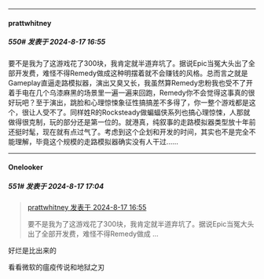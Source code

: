﻿
*****

####  prattwhitney  
##### 550#       发表于 2024-8-17 16:55

要不是我为了这游戏花了300块，我肯定就半道弃坑了。据说Epic当冤大头出了全部开发费，难怪不得Remedy做成这种明摆着就不会赚钱的风格。总而言之就是Gameplay直逼走路模拟器，演出又臭又长，我虽然算Remedy忠粉我也受不了开着手电在几个乌漆麻黑的场景里一遍一遍来回跑，Remedy你不会觉得这事真的很好玩吧？至于演出，跳脸和心理惊悚象征性搞搞差不多得了，你一整个游戏都是这个，很让人受不了。同样姓R的Rocksteady做蝙蝠侠系列也搞心理惊悚，人那就做得很克制，玩的部分还是第一位的。就港真，纯叙事的走路模拟器类型放十年前还挺时髦，现在就有点过气了。考虑到这个企划和开发的时间，其实也不是完全不能理解，毕竟这个规模的走路模拟器确实没有人干过……


*****

####  Onelooker  
##### 551#       发表于 2024-8-17 17:04

<blockquote><a href="httphttps://bbs.saraba1st.com/2b/forum.php?mod=redirect&amp;goto=findpost&amp;pid=65923015&amp;ptid=2041700" target="_blank">prattwhitney 发表于 2024-8-17 16:55</a>

要不是我为了这游戏花了300块，我肯定就半道弃坑了。据说Epic当冤大头出了全部开发费，难怪不得Remedy做成 ...</blockquote>
好烂是比出来的

看看微软的瘟疫传说和地狱之刃

